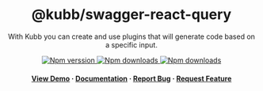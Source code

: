 <div align="center">

  <!-- <img src="assets/logo.png" alt="logo" width="200" height="auto" /> -->
  <h1>@kubb/swagger-react-query</h1>
  
  <p>
   With Kubb you can create and use plugins that will generate code based on a specific input.
  </p>

<!-- Badges -->
<p>
  <a href="https://www.npmjs.com/package/@kubb/swagger-react-query">
    <img alt="Npm verssion" src="https://img.shields.io/npm/v/@kubb/swagger-react-query?style=for-the-badge"/>
  </a>
  <a href="https://www.npmjs.com/package/@kubb/swagger-react-query">
    <img alt="Npm downloads" src="https://img.shields.io/bundlephobia/min/@kubb/swagger-react-query?style=for-the-badge"/>
  </a>
  <a href="https://www.npmjs.com/package/@kubb/swagger-react-query">
    <img alt="Npm downloads" src="https://img.shields.io/npm/dm/@kubb/swagger-react-query?style=for-the-badge"/>
  </a>
</p>
   
<h4>
    <a href="https://codesandbox.io/s/github/stijnvanhulle/kubb/tree/main/examples/simple">View Demo</a>
  <span> · </span>
    <a href="https://kubb.dev/" target="_blank">Documentation</a>
  <span> · </span>
    <a href="https://github.com/stijnvanhulle/kubb/issues/">Report Bug</a>
  <span> · </span>
    <a href="https://github.com/stijnvanhulle/kubb/issues/">Request Feature</a>
  </h4>
</div>

<br />

<!-- About the Project 
## :star2: About the Project

<div align="center"> 
  <img src="assets/screenshot.jpg" alt="screenshot" />
</div>
-->
